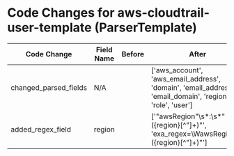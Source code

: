 # Code Changes for aws-cloudtrail-user-template (ParserTemplate)

| Code Change | Field Name | Before | After |
|-------------|------------|--------|-------|
| changed_parsed_fields | N/A |  | ['aws_account', 'aws_email_address', 'domain', 'email_address', 'email_domain', 'region', 'role', 'user'] |
| added_regex_field | region |  | ['"awsRegion"\s*:\s*"({region}[^"]+)"', 'exa_regex=\WawsRegion":"({region}[^"]+)"'] |